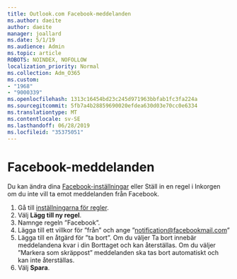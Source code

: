 ```yaml
---
title: Outlook.com Facebook-meddelanden
ms.author: daeite
author: daeite
manager: joallard
ms.date: 5/1/19
ms.audience: Admin
ms.topic: article
ROBOTS: NOINDEX, NOFOLLOW
localization_priority: Normal
ms.collection: Adm_O365
ms.custom:
- "1968"
- "9000339"
ms.openlocfilehash: 1313c16454bd23c245d971963bbfab1fc3fa224a
ms.sourcegitcommit: 5fb7a4b28859690020efdea630d03e70cc0e6334
ms.translationtype: MT
ms.contentlocale: sv-SE
ms.lasthandoff: 06/28/2019
ms.locfileid: "35375051"
---
```

# <a name="facebook-notifications"></a>Facebook-meddelanden

Du kan ändra dina [Facebook-inställningar](https://www.facebook.com/settings?tab=notifications) eller Ställ in en regel i Inkorgen om du inte vill ta emot meddelanden från Facebook.

1. Gå till [inställningarna för regler](https://outlook.live.com/mail/options/mail/rules/inboxRules).
1. Välj **Lägg till ny regel**.
1. Namnge regeln ”Facebook”.
1. Lägga till ett villkor för ”från” och ange ”notification@facebookmail.com”
1. Lägga till en åtgärd för ”ta bort”. Om du väljer Ta bort innebär meddelandena kvar i din Borttaget och kan återställas. Om du väljer ”Markera som skräppost” meddelanden ska tas bort automatiskt och kan inte återställas.
1. Välj **Spara**.